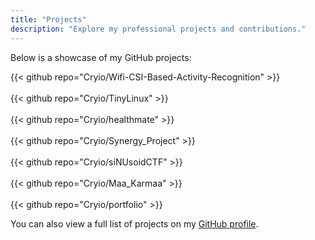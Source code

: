 ```yaml
---
title: "Projects"
description: "Explore my professional projects and contributions."
---
```


Below is a showcase of my GitHub projects:

  {{< github repo="Cryio/Wifi-CSI-Based-Activity-Recognition" >}}
  <br></br>
  {{< github repo="Cryio/TinyLinux" >}}
  <br></br>
  {{< github repo="Cryio/healthmate" >}}
  <br></br>
  {{< github repo="Cryio/Synergy_Project" >}}
  <br></br>
  {{< github repo="Cryio/siNUsoidCTF" >}}
  <br></br>
  {{< github repo="Cryio/Maa_Karmaa" >}}
  <br></br>
  {{< github repo="Cryio/portfolio" >}}

You can also view a full list of projects on my [GitHub profile](https://github.com/Cryio).
